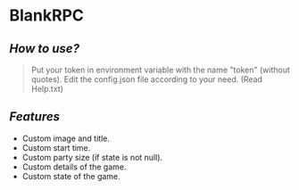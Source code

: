 # BlankRPC

## _How to use?_

> Put your token in environment variable with the name "token" (without quotes).
> Edit the config.json file according to your need. (Read Help.txt)

## _Features_
- Custom image and title.
- Custom start time.
- Custom party size (if state is not null).
- Custom details of the game.
- Custom state of the game.
